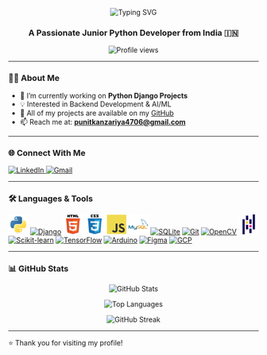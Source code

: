 <!-- Typing SVG Effect -->
<p align="center">
  <img src="https://readme-typing-svg.herokuapp.com?font=Fira+Code&size=30&duration=4000&center=true&vCenter=true&width=500&height=70&lines=I'm+Punit+Kanzariya!" alt="Typing SVG">
</p>

<h3 align="center">A Passionate Junior Python Developer from India 🇮🇳</h3>

<p align="center">
  <img src="https://komarev.com/ghpvc/?username=punitkanzariya&label=Profile%20views&color=0e75b6&style=flat" alt="Profile views">
</p>

---

### 👨‍💻 About Me
- 🔭 I’m currently working on **Python Django Projects**
- 💡 Interested in Backend Development & AI/ML
- 📂 All of my projects are available on my [GitHub](https://github.com/Punitkanzariya)
- 📫 Reach me at: **punitkanzariya4706@gmail.com**

---

### 🌐 Connect With Me
<p align="left">
  <a href="https://www.linkedin.com/in/punitkanzariya/" target="_blank">
    <img src="https://cdn.jsdelivr.net/npm/simple-icons@3.13.0/icons/linkedin.svg" alt="LinkedIn" width="30" height="30"/>
  </a>
  <a href="mailto:punitkanzariya4706@gmail.com">
    <img src="https://cdn.jsdelivr.net/npm/simple-icons@3.13.0/icons/gmail.svg" alt="Gmail" width="30" height="30"/>
  </a>
  <!-- Add more links like Twitter, Instagram, Portfolio etc. -->
</p>

---

### 🛠️ Languages & Tools

<p align="left">
  <a href="https://www.python.org" target="_blank"><img src="https://raw.githubusercontent.com/devicons/devicon/master/icons/python/python-original.svg" alt="Python" width="40" height="40"/></a>
  <a href="https://www.djangoproject.com/" target="_blank"><img src="https://cdn.worldvectorlogo.com/logos/django.svg" alt="Django" width="40" height="40"/></a>
  <a href="https://developer.mozilla.org/en-US/docs/Web/HTML" target="_blank"><img src="https://raw.githubusercontent.com/devicons/devicon/master/icons/html5/html5-original-wordmark.svg" alt="HTML5" width="40" height="40"/></a>
  <a href="https://www.w3schools.com/css/" target="_blank"><img src="https://raw.githubusercontent.com/devicons/devicon/master/icons/css3/css3-original-wordmark.svg" alt="CSS3" width="40" height="40"/></a>
  <a href="https://developer.mozilla.org/en-US/docs/Web/JavaScript" target="_blank"><img src="https://raw.githubusercontent.com/devicons/devicon/master/icons/javascript/javascript-original.svg" alt="JavaScript" width="40" height="40"/></a>
  <a href="https://www.mysql.com/" target="_blank"><img src="https://raw.githubusercontent.com/devicons/devicon/master/icons/mysql/mysql-original-wordmark.svg" alt="MySQL" width="40" height="40"/></a>
  <a href="https://www.sqlite.org/" target="_blank"><img src="https://www.vectorlogo.zone/logos/sqlite/sqlite-icon.svg" alt="SQLite" width="40" height="40"/></a>
  <a href="https://git-scm.com/" target="_blank"><img src="https://www.vectorlogo.zone/logos/git-scm/git-scm-icon.svg" alt="Git" width="40" height="40"/></a>
  <a href="https://opencv.org/" target="_blank"><img src="https://www.vectorlogo.zone/logos/opencv/opencv-icon.svg" alt="OpenCV" width="40" height="40"/></a>
  <a href="https://pandas.pydata.org/" target="_blank"><img src="https://raw.githubusercontent.com/devicons/devicon/master/icons/pandas/pandas-original.svg" alt="Pandas" width="40" height="40"/></a>
  <a href="https://scikit-learn.org/" target="_blank"><img src="https://upload.wikimedia.org/wikipedia/commons/0/05/Scikit_learn_logo_small.svg" alt="Scikit-learn" width="40" height="40"/></a>
  <a href="https://www.tensorflow.org" target="_blank"><img src="https://www.vectorlogo.zone/logos/tensorflow/tensorflow-icon.svg" alt="TensorFlow" width="40" height="40"/></a>
  <a href="https://www.arduino.cc/" target="_blank"><img src="https://cdn.worldvectorlogo.com/logos/arduino-1.svg" alt="Arduino" width="40" height="40"/></a>
  <a href="https://www.figma.com/" target="_blank"><img src="https://www.vectorlogo.zone/logos/figma/figma-icon.svg" alt="Figma" width="40" height="40"/></a>
  <a href="https://cloud.google.com/" target="_blank"><img src="https://www.vectorlogo.zone/logos/google_cloud/google_cloud-icon.svg" alt="GCP" width="40" height="40"/></a>
</p>

---

### 📊 GitHub Stats

<p align="center">
  <img src="https://github-readme-stats.vercel.app/api?username=punitkanzariya&show_icons=true&locale=en" alt="GitHub Stats" />
</p>

<p align="center">
  <img src="https://github-readme-stats.vercel.app/api/top-langs?username=punitkanzariya&show_icons=true&locale=en&layout=compact" alt="Top Languages" />
</p>

<p align="center">
  <img src="https://github-readme-streak-stats.herokuapp.com/?user=punitkanzariya" alt="GitHub Streak" />
</p>

---

⭐️ Thank you for visiting my profile!
